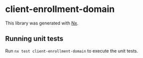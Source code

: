 # client-enrollment-domain

This library was generated with [Nx](https://nx.dev).

## Running unit tests

Run `nx test client-enrollment-domain` to execute the unit tests.
